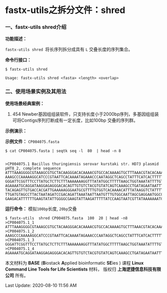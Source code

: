 # fastx-utils之拆分文件：shred

### 一、fastx-utils shred介绍

**功能描述：**

`fastx-utils shred `将长序列拆分成具有 `L` 交叠长度的序列集合。

**命令行接口：**

    $ fastx-utils shred
    
    Usage: fastx-utils shred <fasta> <length> <overlap>

### 二、使用场景实例及其用法

**使用场景经典案例：**

1.  454 Newber基因组组装软件，只支持长度小于2000bp序列，多基因组组装可将Contigs序列打断成有一定长度，比如100bp 交叠的序列群。

**示例演示：**

**示例文件：** `CP004075.fasta`

    $ cat CP004075.fasta | seqtk seq -l  80  | head -n 8


    >CP004075.1 Bacillus thuringiensis serovar kurstaki str. HD73 plasmid pHT8_2, complete sequence
    ATTTAAAGGGGCGTAAAGCGTGCTACAAGGGACACAAAACGTGCCACAAAAGTGCTTTAAACGTACACAAAACGGGCTAC
    AAAGCCCAAAAAGGCATCCCGTAATTCACAAAATAGAAACCCAATAGGCTCAGCCTATTTCATCACTTTTTTTATAAAAT
    GGGATTCGGTTTCCTTATGCTCTTCTTTAAAAAAAGGTTTATATGGCTTTTTAAGCTGGTAAATATTTTGTATTAAAAAA
    AGAAAATGCAGGATAAGGAGAGGGACACAGTTGTGTCTACGTGTATCAGTCAAAGCCTGATAGAATAATTTTTCATTGTG
    TACAGAGTTGTGACCACGATTGAAAAAGGGAATGCGTTTTGTGGTCACAAAACATTTATAAGGTCTATTTTACTAATGTT
    TTGATGTAGCCTTACTAATAGATCCGACAGATTAAATAATTAATGTTTGTGGCAATTAGCGAGGAATGGCGAAGATTAGG
    GAAGACATTTTTTGAAGTATATTGGGGCGAAGTATTAAGATTTTTATCCAAGTAATCGTTATAAAAAAATCAAAATGAAA


**运行命令：** 模拟`100bp`长度, `20bp`交叠

    $ fastx-utils  shred CP004075.fasta  100  20 | head -n8
    >CP004075.1_1
    ATTTAAAGGGGCGTAAAGCGTGCTACAAGGGACACAAAACGTGCCACAAAAGTGCTTTAAACGTACACAAAACGGGCTACAAAGCCCAAAAAGGCATCCC
    >CP004075.1_2
    AAAGCCCAAAAAGGCATCCCGTAATTCACAAAATAGAAACCCAATAGGCTCAGCCTATTTCATCACTTTTTTTATAAAATGGGATTCGGTTTCCTTATGC
    >CP004075.1_3
    GGGATTCGGTTTCCTTATGCTCTTCTTTAAAAAAAGGTTTATATGGCTTTTTAAGCTGGTAAATATTTTGTATTAAAAAAAGAAAATGCAGGATAAGGAG
    >CP004075.1_4
    AGAAAATGCAGGATAAGGAGAGGGACACAGTTGTGTCTACGTGTATCAGTCAAAGCCTGATAGAATAATTTTTCATTGTGTACAGAGTTGTGACCACGAT

本文材料为 **BASE** (**B**iostack **A**pplied bioinformatic **SE**ies ) 课程 **Linux Command Line Tools for Life Scientists** 材料， 版权归 **上海逻捷信息科技有限公司** 所有。

Last Update: 2020-08-10 11:56 AM
